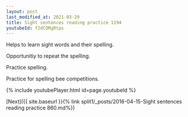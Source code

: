 ```yaml
---
layout: post
last_modified_at: 2021-03-29
title: Sight sentences reading practice 1194
youtubeId: f2dCOMgRtps
---
```

 
 
Helps to learn sight words and their spelling.

Opportunitiy to repeat the spelling. 

Practice spelling. 
 
Practice for spelling bee competitions. 
 
{% include youtubePlayer.html id=page.youtubeId %}
 
 

[Next]({{ site.baseurl }}{% link  split1/_posts/2016-04-15-Sight sentences reading practice 860.md%})
 
